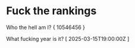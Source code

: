 # Fuck the rankings

Who the hell am I?
{ 10546456 }

What fucking year is it?
[ 2025-03-15T19:00:00Z ]
